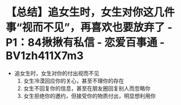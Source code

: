 # 【总结】追女生时，女生对你这几件事“视而不见”，再喜欢也要放弃了 - P1：84揪揪有私信 - 恋爱百事通 - BV1zh411X7m3

-   追女生时，女生对你的付出视而不见
    1.  女生冷漠回应你的关心，甚至不理你的存在
    2.  女生不回复你的信息，甚至在朋友圈回复别人而忽略你
    3.  女生拒绝你的邀约，但接受你的物质付出，明显想利用你